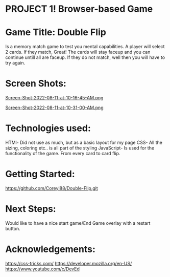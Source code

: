 # PROJECT 1! **Browser-based Game**

# Game Title: Double Flip 
Is a memory match game to test you mental capabilities. A player will select 2 cards. If they match, Great! The cards will stay faceup and you can continue untill all are faceup. If they do not match, well then you will have to try again. 

# Screen Shots:
[Screen-Shot-2022-08-11-at-10-16-45-AM.png](https://postimg.cc/bGG9rD5y)

[Screen-Shot-2022-08-11-at-10-31-00-AM.png](https://postimg.cc/VrfG6LXD)

# Technologies used: 
HTMl- Did not use as much, but as a basic layout for my page
CSS- All the sizing, coloring etc.. is all part of the styling
JavaScript- Is used for the functionality of the game. From every card to card flip.

# Getting Started: 

https://github.com/Coreyl88/Double-Flip.git

# Next Steps:
Would like to have a nice start game/End Game overlay with a restart button.


# Acknowledgements:

https://css-tricks.com/
https://developer.mozilla.org/en-US/
https://www.youtube.com/c/DevEd

